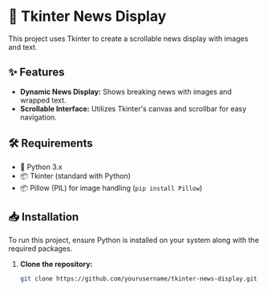 # 📰 Tkinter News Display

This project uses Tkinter to create a scrollable news display with images and text.

## ✨ Features

- **Dynamic News Display:** Shows breaking news with images and wrapped text.
- **Scrollable Interface:** Utilizes Tkinter's canvas and scrollbar for easy navigation.

## 🛠 Requirements

- 🐍 Python 3.x
- 📦 Tkinter (standard with Python)
- 📦 Pillow (PIL) for image handling (`pip install Pillow`)

## 📥 Installation

To run this project, ensure Python is installed on your system along with the required packages.

1. **Clone the repository:**
   ```bash
   git clone https://github.com/yourusername/tkinter-news-display.git
